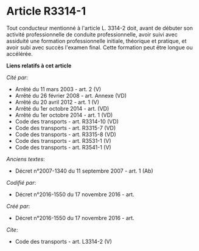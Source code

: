 # Article R3314-1

Tout conducteur mentionné à l'article L. 3314-2 doit, avant de débuter son activité professionnelle de conduite
professionnelle, avoir suivi avec assiduité une formation professionnelle initiale, théorique et pratique, et avoir subi avec
succès l'examen final. Cette formation peut être longue ou accélérée.

**Liens relatifs à cet article**

_Cité par_:

  - Arrêté du 11 mars 2003 - art. 2 (V)
  - Arrêté du 26 février 2008 - art. Annexe (VD)
  - Arrêté du 20 avril 2012 - art. 1 (V)
  - Arrêté du 1er octobre 2014 - art. (VD)
  - Arrêté du 1er octobre 2014 - art. 1 (VD)
  - Code des transports - art. R3314-10 (VD)
  - Code des transports - art. R3315-7 (VD)
  - Code des transports - art. R3315-8 (VD)
  - Code des transports - art. R3531-1 (V)
  - Code des transports - art. R3541-1 (V)

_Anciens textes_:

  - Décret n°2007-1340 du 11 septembre 2007 - art. 1 (Ab)

_Codifié par_:

  - Décret n°2016-1550 du 17 novembre 2016 - art.

_Créé par_:

  - Décret n°2016-1550 du 17 novembre 2016 - art.

_Cite_:

  - Code des transports - art. L3314-2 (V)
